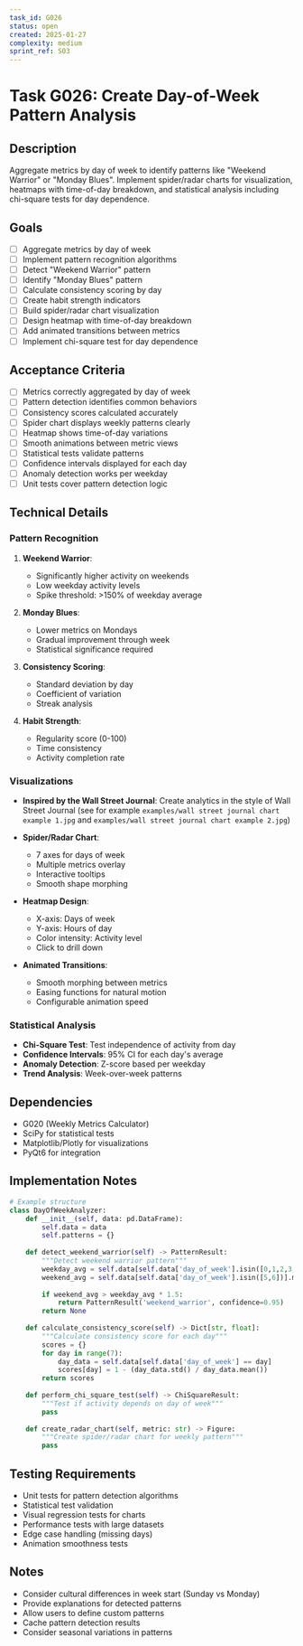 ```yaml
---
task_id: G026
status: open
created: 2025-01-27
complexity: medium
sprint_ref: S03
---
```


# Task G026: Create Day-of-Week Pattern Analysis

## Description
Aggregate metrics by day of week to identify patterns like "Weekend Warrior" or "Monday Blues". Implement spider/radar charts for visualization, heatmaps with time-of-day breakdown, and statistical analysis including chi-square tests for day dependence.

## Goals
- [ ] Aggregate metrics by day of week
- [ ] Implement pattern recognition algorithms
- [ ] Detect "Weekend Warrior" pattern
- [ ] Identify "Monday Blues" pattern
- [ ] Calculate consistency scoring by day
- [ ] Create habit strength indicators
- [ ] Build spider/radar chart visualization
- [ ] Design heatmap with time-of-day breakdown
- [ ] Add animated transitions between metrics
- [ ] Implement chi-square test for day dependence

## Acceptance Criteria
- [ ] Metrics correctly aggregated by day of week
- [ ] Pattern detection identifies common behaviors
- [ ] Consistency scores calculated accurately
- [ ] Spider chart displays weekly patterns clearly
- [ ] Heatmap shows time-of-day variations
- [ ] Smooth animations between metric views
- [ ] Statistical tests validate patterns
- [ ] Confidence intervals displayed for each day
- [ ] Anomaly detection works per weekday
- [ ] Unit tests cover pattern detection logic

## Technical Details

### Pattern Recognition
1. **Weekend Warrior**:
   - Significantly higher activity on weekends
   - Low weekday activity levels
   - Spike threshold: >150% of weekday average

2. **Monday Blues**:
   - Lower metrics on Mondays
   - Gradual improvement through week
   - Statistical significance required

3. **Consistency Scoring**:
   - Standard deviation by day
   - Coefficient of variation
   - Streak analysis

4. **Habit Strength**:
   - Regularity score (0-100)
   - Time consistency
   - Activity completion rate

### Visualizations
- **Inspired by the Wall Street Journal**: Create analytics in the style of Wall Street Journal (see for example `examples/wall street journal chart example 1.jpg` and `examples/wall street journal chart example 2.jpg`)
  
- **Spider/Radar Chart**:
  - 7 axes for days of week
  - Multiple metrics overlay
  - Interactive tooltips
  - Smooth shape morphing

- **Heatmap Design**:
  - X-axis: Days of week
  - Y-axis: Hours of day
  - Color intensity: Activity level
  - Click to drill down

- **Animated Transitions**:
  - Smooth morphing between metrics
  - Easing functions for natural motion
  - Configurable animation speed

### Statistical Analysis
- **Chi-Square Test**: Test independence of activity from day
- **Confidence Intervals**: 95% CI for each day's average
- **Anomaly Detection**: Z-score based per weekday
- **Trend Analysis**: Week-over-week patterns

## Dependencies
- G020 (Weekly Metrics Calculator)
- SciPy for statistical tests
- Matplotlib/Plotly for visualizations
- PyQt6 for integration

## Implementation Notes
```python
# Example structure
class DayOfWeekAnalyzer:
    def __init__(self, data: pd.DataFrame):
        self.data = data
        self.patterns = {}
        
    def detect_weekend_warrior(self) -> PatternResult:
        """Detect weekend warrior pattern"""
        weekday_avg = self.data[self.data['day_of_week'].isin([0,1,2,3,4])].mean()
        weekend_avg = self.data[self.data['day_of_week'].isin([5,6])].mean()
        
        if weekend_avg > weekday_avg * 1.5:
            return PatternResult('weekend_warrior', confidence=0.95)
        return None
        
    def calculate_consistency_score(self) -> Dict[str, float]:
        """Calculate consistency score for each day"""
        scores = {}
        for day in range(7):
            day_data = self.data[self.data['day_of_week'] == day]
            scores[day] = 1 - (day_data.std() / day_data.mean())
        return scores
        
    def perform_chi_square_test(self) -> ChiSquareResult:
        """Test if activity depends on day of week"""
        pass
        
    def create_radar_chart(self, metric: str) -> Figure:
        """Create spider/radar chart for weekly pattern"""
        pass
```

## Testing Requirements
- Unit tests for pattern detection algorithms
- Statistical test validation
- Visual regression tests for charts
- Performance tests with large datasets
- Edge case handling (missing days)
- Animation smoothness tests

## Notes
- Consider cultural differences in week start (Sunday vs Monday)
- Provide explanations for detected patterns
- Allow users to define custom patterns
- Cache pattern detection results
- Consider seasonal variations in patterns